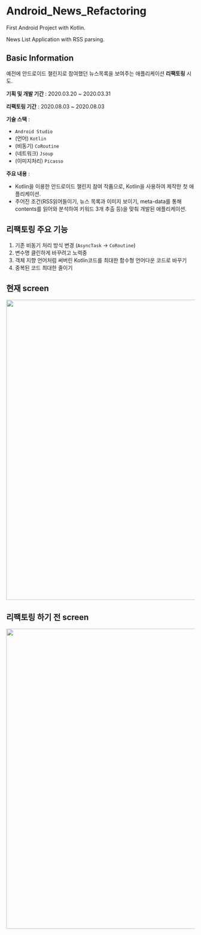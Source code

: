 # Android_News_Refactoring
First Android Project with Kotlin.

News List Application with RSS parsing.


## Basic Information
예전에 안드로이드 챌린지로 참여했던 뉴스목록을 보여주는 애플리케이션 **리팩토링** 시도.

**기획 및 개발 기간** : 2020.03.20 ~ 2020.03.31

**리팩토링 기간** : 2020.08.03 ~ 2020.08.03

**기술 스택** : 
* `Android Studio`
* (언어) `Kotlin`
* (비동기) `CoRoutine`
* (네트워크) `Jsoup`
* (이미지처리) `Picasso`

**주요 내용** : 
- Kotlin을 이용한 안드로이드 챌린지 참여 작품으로, Kotlin을 사용하여 제작한 첫 애플리케이션. 
- 주어진 조건(RSS읽어들이기, 뉴스 목록과 이미지 보이기, meta-data를 통해 contents를 읽어와 분석하여 키워드 3개 추출 등)을 맞춰 개발된 애플리케이션.


## 리팩토링 주요 기능
1. 기존 비동기 처리 방식 변경 (`AsyncTask` -> `CoRoutine`)
2. 변수명 클린하게 바꾸려고 노력중
3. 객체 지향 언어처럼 써버린 Kotlin코드를 최대한 함수형 언어다운 코드로 바꾸기
4. 중복된 코드 최대한 줄이기


## 현재 screen
<image src="./cur-screen.png" width=800 />

## 리팩토링 하기 전 screen
<image src="./pre-screen.png" width=800 />
